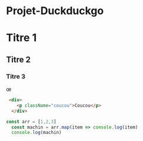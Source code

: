 # Projet-Duckduckgo
# Titre 1
## Titre 2
### Titre 3
œ
```html 
 <div>
    <p className="coucou">Coucou</p>
  </div>
```

```js
const arr = [1,2,3]
  const machin = arr.map(item => console.log(item)
  console.log(machin)
```